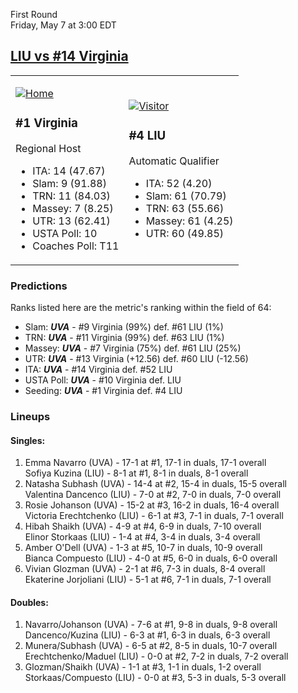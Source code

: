 First Round  
Friday, May 7 at 3:00 EDT
## [LIU vs #14 Virginia](https://www.ncaa.com/game/5833666) 

<table><tr><td>  

[![Home](https://www.ncaa.com/sites/default/files/images/logos/schools/v/virginia.70.png)](../index.md)  

### #1 Virginia  

Regional Host  
- ITA: 14 (47.67)  
- Slam: 9 (91.88)  
- TRN: 11 (84.03)  
- Massey: 7 (8.25)  
- UTR: 13 (62.41)  
- USTA Poll: 10  
- Coaches Poll: T11  

</td><td>  

[![Visitor](https://www.ncaa.com/sites/default/files/images/logos/schools/l/long-island.70.png)](../index.md)  

### #4 LIU  

Automatic Qualifier  
- ITA: 52 (4.20)  
- Slam: 61 (70.79)  
- TRN: 63 (55.66)  
- Massey: 61 (4.25)  
- UTR: 60 (49.85)  

</td></tr></table>  

### Predictions  

Ranks listed here are the metric's ranking within the field of 64:  
- Slam: ***UVA*** - #9 Virginia (99%) def. #61 LIU (1%)  
- TRN: ***UVA*** - #11 Virginia (99%) def. #63 LIU (1%)  
- Massey: ***UVA*** - #7 Virginia (75%) def. #61 LIU (25%)  
- UTR: ***UVA*** - #13 Virginia (+12.56) def. #60 LIU (-12.56)  
- ITA: ***UVA*** - #14 Virginia def. #52 LIU  
- USTA Poll: ***UVA*** - #10 Virginia def. LIU  
- Seeding: ***UVA*** - #1 Virginia def. #4 LIU  

### Lineups  

#### Singles:  
1. Emma Navarro (UVA) - 17-1 at #1, 17-1 in duals, 17-1 overall  
   Sofiya Kuzina (LIU) - 8-1 at #1, 8-1 in duals, 8-1 overall
2. Natasha Subhash (UVA) - 14-4 at #2, 15-4 in duals, 15-5 overall  
   Valentina Dancenco (LIU) - 7-0 at #2, 7-0 in duals, 7-0 overall
3. Rosie Johanson (UVA) - 15-2 at #3, 16-2 in duals, 16-4 overall  
   Victoria Erechtchenko (LIU) - 6-1 at #3, 7-1 in duals, 7-1 overall
4. Hibah Shaikh (UVA) - 4-9 at #4, 6-9 in duals, 7-10 overall  
   Elinor Storkaas (LIU) - 1-4 at #4, 3-4 in duals, 3-4 overall
5. Amber O'Dell (UVA) - 1-3 at #5, 10-7 in duals, 10-9 overall  
   Bianca Compuesto (LIU) - 4-0 at #5, 6-0 in duals, 6-0 overall
6. Vivian Glozman (UVA) - 2-1 at #6, 7-3 in duals, 8-4 overall  
   Ekaterine Jorjoliani (LIU) - 5-1 at #6, 7-1 in duals, 7-1 overall

#### Doubles:  
1. Navarro/Johanson (UVA) - 7-6 at #1, 9-8 in duals, 9-8 overall  
   Dancenco/Kuzina (LIU) - 6-3 at #1, 6-3 in duals, 6-3 overall
2. Munera/Subhash (UVA) - 6-5 at #2, 8-5 in duals, 10-7 overall  
   Erechtchenko/Maduel (LIU) - 0-0 at #2, 7-2 in duals, 7-2 overall
3. Glozman/Shaikh (UVA) - 1-1 at #3, 1-1 in duals, 1-2 overall  
   Storkaas/Compuesto (LIU) - 0-0 at #3, 5-3 in duals, 5-3 overall